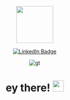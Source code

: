 <div id="header" align="center">
  <img src="https://i.giphy.com/media/v1.Y2lkPTc5MGI3NjExeG9oNm9rMGp0amZwa3BxaDMxdHNlZGI0d3hjeDVxNjFybTIzNmFkcSZlcD12MV9pbnRlcm5hbF9naWZfYnlfaWQmY3Q9Zw/xThuWu82QD3pj4wvEQ/giphy.gif" width="100"/>
  <p align="center">
<a href="https://www.linkedin.com/in/asrarfarooq"><img src="https://img.shields.io/badge/LinkedIn-blue?style=for-the-badge&logo=linkedin&logoColor=white" alt="LinkedIn Badge"></a>
</p>
<img src="https://komarev.com/ghpvc/?username=asrarfarooq&style=flat-square&color=blue" alt="gt"/>
</div>

<h1 align="center">
  ey there!
  <img src="https://media.giphy.com/media/hvRJCLFzcasrR4ia7z/giphy.gif" width="30px"/>
</h1>